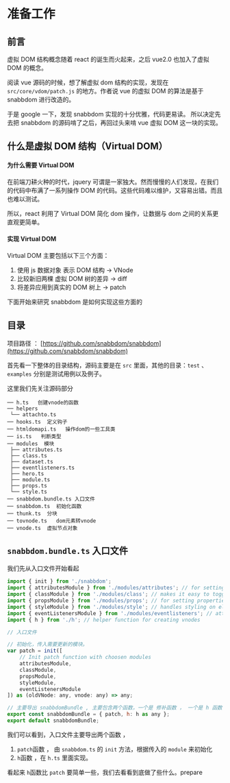 # 准备工作

## 前言

虚拟 DOM 结构概念随着 react 的诞生而火起来，之后 vue2.0 也加入了虚拟 DOM 的概念。

阅读 vue 源码的时候，想了解虚拟 dom 结构的实现，发现在 `src/core/vdom/patch.js` 的地方。作者说 vue 的虚拟 DOM 的算法是基于 snabbdom 进行改造的。

于是 google 一下，发现 snabbdom 实现的十分优雅，代码更易读。 所以决定先去把 snabbdom 的源码啃了之后，再回过头来啃 vue 虚拟 DOM 这一块的实现。

## 什么是虚拟 DOM 结构（Virtual DOM）

#### 为什么需要 Virtual DOM

在前端刀耕火种的时代，jquery 可谓是一家独大。然而慢慢的人们发现，在我们的代码中布满了一系列操作 DOM 的代码。这些代码难以维护，又容易出错。而且也难以测试。

所以，react 利用了 Virtual DOM 简化 dom 操作，让数据与 dom 之间的关系更直观更简单。

#### 实现 Virtual DOM

Virtual DOM 主要包括以下三个方面：

1. 使用 js 数据对象 表示 DOM 结构 -> VNode
2. 比较新旧两棵 虚拟 DOM 树的差异 -> diff
3. 将差异应用到真实的 DOM 树上 -> patch

下面开始来研究 snabbdom 是如何实现这些方面的

## 目录

项目路径 ： [https://github.com/snabbdom/snabbdom](https://github.com/snabbdom/snabbdom)

首先看一下整体的目录结构，源码主要是在 `src` 里面，其他的目录：`test` 、`examples` 分别是测试用例以及例子。

这里我们先关注源码部分

```
── h.ts   创建vnode的函数
── helpers
 └── attachto.ts
── hooks.ts  定义钩子
── htmldomapi.ts   操作dom的一些工具类
── is.ts   判断类型
── modules  模块
 ├── attributes.ts
 ├── class.ts
 ├── dataset.ts
 ├── eventlisteners.ts
 ├── hero.ts
 ├── module.ts
 ├── props.ts
 └── style.ts
── snabbdom.bundle.ts 入口文件
── snabbdom.ts  初始化函数
── thunk.ts  分块
── tovnode.ts   dom元素转vnode
── vnode.ts  虚拟节点对象
```

## `snabbdom.bundle.ts` 入口文件

我们先从入口文件开始看起

```javascript
import { init } from './snabbdom';
import { attributesModule } from './modules/attributes'; // for setting attributes on DOM elements
import { classModule } from './modules/class'; // makes it easy to toggle classes
import { propsModule } from './modules/props'; // for setting properties on DOM elements
import { styleModule } from './modules/style'; // handles styling on elements with support for animations
import { eventListenersModule } from './modules/eventlisteners'; // attaches event listeners
import { h } from './h'; // helper function for creating vnodes

// 入口文件

// 初始化，传入需要更新的模块。
var patch = init([
    // Init patch function with choosen modules
    attributesModule,
    classModule,
    propsModule,
    styleModule,
    eventListenersModule
]) as (oldVNode: any, vnode: any) => any;

// 主要导出 snabbdomBundle , 主要包含两个函数，一个是 修补函数 ， 一个是 h 函数
export const snabbdomBundle = { patch, h: h as any };
export default snabbdomBundle;
```

我们可以看到，入口文件主要导出两个函数 ，

1. `patch`函数 ， 由 `snabbdom.ts` 的 `init` 方法，根据传入的 `module` 来初始化
2. `h`函数 ，在 `h.ts` 里面实现。

看起来 `h`函数比 `patch` 要简单一些，我们去看看到底做了些什么。prepare
